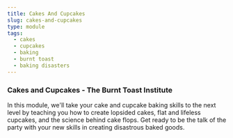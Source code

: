 ```yaml
---
title: Cakes And Cupcakes
slug: cakes-and-cupcakes
type: module
tags:
  - cakes
  - cupcakes
  - baking
  - burnt toast
  - baking disasters
---
```


### Cakes and Cupcakes - The Burnt Toast Institute

In this module, we'll take your cake and cupcake baking skills to the next level by teaching you how to create lopsided cakes, flat and lifeless cupcakes, and the science behind cake flops. Get ready to be the talk of the party with your new skills in creating disastrous baked goods.

